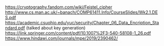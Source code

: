 https://cryptography.fandom.com/wiki/Feistel_cipher
http://www.cs.man.ac.uk/~banach/COMP61411.Info/CourseSlides/Wk2.1.DES.pdf
https://academic.csuohio.edu/yuc/security/Chapter_06_Data_Encription_Standard.pdf (talked about key generation)
https://link.springer.com/content/pdf/10.1007%2F3-540-58108-1_26.pdf
https://www.hindawi.com/journals/mpe/2019/2390462/

